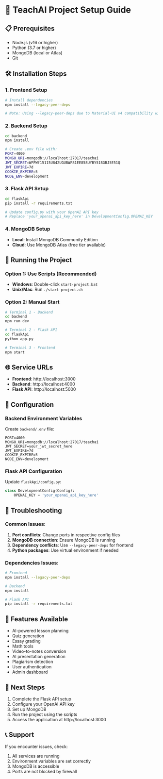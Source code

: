 # 🚀 TeachAI Project Setup Guide

## 📋 Prerequisites
- Node.js (v16 or higher)
- Python (3.7 or higher)
- MongoDB (local or Atlas)
- Git

## 🛠️ Installation Steps

### 1. Frontend Setup
```bash
# Install dependencies
npm install --legacy-peer-deps

# Note: Using --legacy-peer-deps due to Material-UI v4 compatibility with React 18
```

### 2. Backend Setup
```bash
cd backend
npm install

# Create .env file with:
PORT=4000
MONGO_URI=mongodb://localhost:27017/teachai
JWT_SECRET=WFFWf15115U842UGUBWF81EE858UYBY51BGBJ5E51Q
JWT_EXPIRE=7d
COOKIE_EXPIRE=5
NODE_ENV=development
```

### 3. Flask API Setup
```bash
cd flaskApi
pip install -r requirements.txt

# Update config.py with your OpenAI API key
# Replace 'your_openai_api_key_here' in DevelopmentConfig.OPENAI_KEY
```

### 4. MongoDB Setup
- **Local**: Install MongoDB Community Edition
- **Cloud**: Use MongoDB Atlas (free tier available)

## 🚀 Running the Project

### Option 1: Use Scripts (Recommended)
- **Windows**: Double-click `start-project.bat`
- **Unix/Mac**: Run `./start-project.sh`

### Option 2: Manual Start
```bash
# Terminal 1 - Backend
cd backend
npm run dev

# Terminal 2 - Flask API
cd flaskApi
python app.py

# Terminal 3 - Frontend
npm start
```

## 🌐 Service URLs
- **Frontend**: http://localhost:3000
- **Backend**: http://localhost:4000
- **Flask API**: http://localhost:5000

## 🔧 Configuration

### Backend Environment Variables
Create `backend/.env` file:
```env
PORT=4000
MONGO_URI=mongodb://localhost:27017/teachai
JWT_SECRET=your_jwt_secret_here
JWT_EXPIRE=7d
COOKIE_EXPIRE=5
NODE_ENV=development
```

### Flask API Configuration
Update `flaskApi/config.py`:
```python
class DevelopmentConfig(Config):
    OPENAI_KEY = 'your_openai_api_key_here'
```

## 🐛 Troubleshooting

### Common Issues:
1. **Port conflicts**: Change ports in respective config files
2. **MongoDB connection**: Ensure MongoDB is running
3. **Dependency conflicts**: Use `--legacy-peer-deps` for frontend
4. **Python packages**: Use virtual environment if needed

### Dependencies Issues:
```bash
# Frontend
npm install --legacy-peer-deps

# Backend
npm install

# Flask API
pip install -r requirements.txt
```

## 📱 Features Available
- AI-powered lesson planning
- Quiz generation
- Essay grading
- Math tools
- Video-to-notes conversion
- AI presentation generation
- Plagiarism detection
- User authentication
- Admin dashboard

## 🎯 Next Steps
1. Complete the Flask API setup
2. Configure your OpenAI API key
3. Set up MongoDB
4. Run the project using the scripts
5. Access the application at http://localhost:3000

## 📞 Support
If you encounter issues, check:
1. All services are running
2. Environment variables are set correctly
3. MongoDB is accessible
4. Ports are not blocked by firewall
